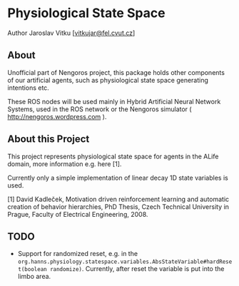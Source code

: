 Physiological State Space
====================================================

Author Jaroslav Vitku [vitkujar@fel.cvut.cz]

About
------

Unofficial part of Nengoros project, this package holds other components of our artificial agents, such as physiological state space generating intentions etc.

These ROS nodes will be used mainly in Hybrid Artificial Neural Network Systems, used in the ROS network or the Nengoros simulator ( http://nengoros.wordpress.com ). 

About this Project
-------
This project represents physiological state space for agents in the ALife domain, more information e.g. here [1].

Currently only a simple implementation of linear decay 1D state variables is used.



[1] David Kadleček, Motivation driven reinforcement learning and automatic creation of behavior hierarchies, PhD Thesis, Czech Technical University in Prague, Faculty of Electrical Engineering, 2008. 


TODO
-------

* Support for randomized reset, e.g. in the `org.hanns.physiology.statespace.variables.AbsStateVariable#hardReset(boolean randomize)`. Currently, after reset the variable is put into the limbo area.